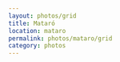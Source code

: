 ```yaml
---
layout: photos/grid
title: Mataró
location: mataro
permalink: photos/mataro/grid
category: photos
---
```

